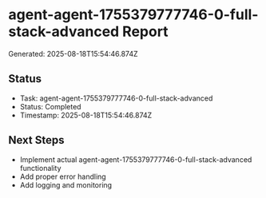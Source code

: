 # agent-agent-1755379777746-0-full-stack-advanced Report

Generated: 2025-08-18T15:54:46.874Z

## Status
- Task: agent-agent-1755379777746-0-full-stack-advanced
- Status: Completed
- Timestamp: 2025-08-18T15:54:46.874Z

## Next Steps
- Implement actual agent-agent-1755379777746-0-full-stack-advanced functionality
- Add proper error handling
- Add logging and monitoring
